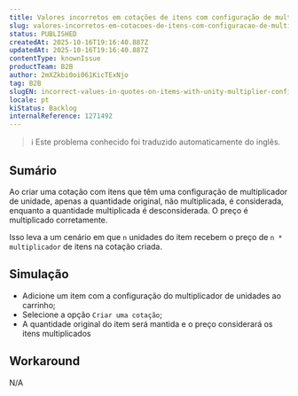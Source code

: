 ```yaml
---
title: Valores incorretos em cotações de itens com configuração de multiplicador de unidade
slug: valores-incorretos-em-cotacoes-de-itens-com-configuracao-de-multiplicador-de-unidade
status: PUBLISHED
createdAt: 2025-10-16T19:16:40.887Z
updatedAt: 2025-10-16T19:16:40.887Z
contentType: knownIssue
productTeam: B2B
author: 2mXZkbi0oi061KicTExNjo
tag: B2B
slugEN: incorrect-values-in-quotes-on-items-with-unity-multiplier-configuration
locale: pt
kiStatus: Backlog
internalReference: 1271492
---
```


>ℹ️ Este problema conhecido foi traduzido automaticamente do inglês.

## Sumário


Ao criar uma cotação com itens que têm uma configuração de multiplicador de unidade, apenas a quantidade original, não multiplicada, é considerada, enquanto a quantidade multiplicada é desconsiderada. O preço é multiplicado corretamente.

Isso leva a um cenário em que `n` unidades do item recebem o preço de `n * multiplicador` de itens na cotação criada.
## Simulação



- Adicione um item com a configuração do multiplicador de unidades ao carrinho;
- Selecione a opção `Criar uma cotação`;
- A quantidade original do item será mantida e o preço considerará os itens multiplicados
## Workaround


N/A



